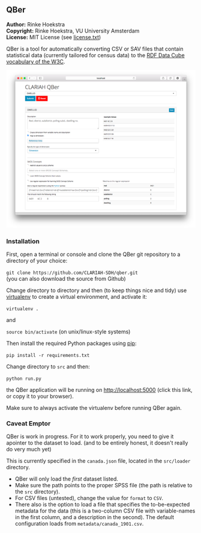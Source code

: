 ## QBer
**Author:**	Rinke Hoekstra  
**Copyright:**	Rinke Hoekstra, VU University Amsterdam  
**License:**	MIT License (see [license.txt](license.txt))  

QBer is a tool for automatically converting CSV or SAV files that contain statistical data (currently tailored for census data) to the [RDF Data Cube vocabulary of the W3C](http://www.w3.org/TR/vocab-data-cube/).

![Screenshot of QBer](screenshot.png)

### Installation

First, open a terminal or console and clone the QBer git repository to a directory of your choice:

`git clone https://github.com/CLARIAH-SDH/qber.git`  
(you can also download the source from Github)

Change directory to directory and then (to keep things nice and tidy) use [virtualenv](http://virtualenv.pypa.io) to create a virtual environment, and activate it:

`virtualenv .`

and

`source bin/activate` (on unix/linux-style systems)

Then install the required Python packages using [pip](https://pip.readthedocs.org):

`pip install -r requirements.txt`

Change directory to `src` and then:

`python run.py`

the QBer application will be running on <http://localhost:5000> (click this link, or copy it to your browser).

Make sure to always activate the virtualenv before running QBer again.

### Caveat Emptor

QBer is work in progress. For it to work properly, you need to give it apointer to the dataset to load. (and to be entirely honest, it doesn't really do very much yet)

This is currently specified in the `canada.json` file, located in the `src/loader` directory. 
* QBer will only load the *first* dataset listed. 
* Make sure the path points to the proper SPSS file (the path is relative to the `src` directory). 
* For CSV files (untested), change the value for `format` to `CSV`. 
* There also is the option to load a file that specifies the to-be-expected metadata for the data (this is a two-column CSV file with variable-names in the first column, and a description in the second). The default configuration loads from `metadata/canada_1901.csv`.








